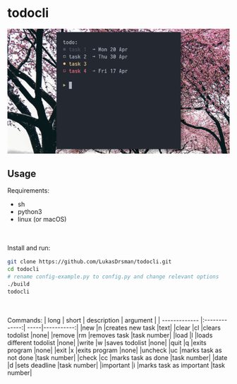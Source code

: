 # todocli
![preview](https://github.com/LukasDrsman/todocli/blob/master/preview.png)
<br/>
## Usage
Requirements:
* sh
* python3
* linux (or macOS)

<br/> <br/>
Install and run:
```sh
git clone https://github.com/LukasDrsman/todocli.git
cd todocli
# rename config-example.py to config.py and change relevant options
./build
todocli
```
<br/><br/>
Commands:
| long        | short           | description  | argument |
| ------------- |:-------------:| -----|-----------:|
|new       |n       |creates new task         |text|
|clear     |cl      |clears todolist          |none|
|remove    |rm      |removes task             |task number|
|load      |l       |loads different todolist |none|
|write     |w       |saves todolist           |none|
|quit      |q       |exits program            |none|
|exit      |x       |exits program            |none|
|uncheck   |uc      |marks task as not done   |task number|
|check     |cc      |marks task as done       |task number|
|date      |d       |sets deadline            |task number|
|important |i       |marks task as important  |task number|

<br>
